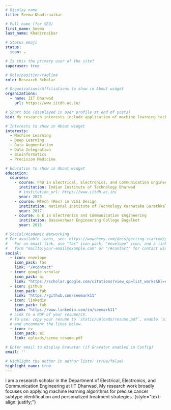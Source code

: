 ```yaml
---
# Display name
title: Seema Khadirnaikar

# Full name (for SEO)
first_name: Seema
last_name: Khadirnaikar

# Status emoji
status:
  icon: ☕️

# Is this the primary user of the site?
superuser: true

# Role/position/tagline
role: Research Scholar

# Organizations/Affiliations to show in About widget
organizations:
  - name: IIT Dharwad
    url: https://www.iitdh.ac.in/

# Short bio (displayed in user profile at end of posts)
bio: My research interests include application of machine learning techniques to precision medicine.

# Interests to show in About widget
interests:
  - Machine Learning
  - Deep Learning
  - Data Augmentation
  - Data Integration
  - Bioinformatics
  - Precision Medicine

# Education to show in About widget
education:
  courses:
    - course: PhD in Electrical, Electronics, and Communication Engineering
      institution: Indian Institute of Technology Dharwad
      # institution_url: https://www.iitdh.ac.in/
      year: 2023
    - course: MTech (Res) in VLSI Design
      institution: National Institute of Technology Karnataka Surathkal
      year: 2017
    - course: B E in Electronics and Communication Engineering
      institution: Basaveshwar Engineering College Bagalkot
      year: 2015

# Social/Academic Networking
# For available icons, see: https://wowchemy.com/docs/getting-started/page-builder/#icons
#   For an email link, use "fas" icon pack, "envelope" icon, and a link in the
#   form "mailto:your-email@example.com" or "/#contact" for contact widget.
social:
  - icon: envelope
    icon_pack: fas
    link: "/#contact"
  - icon: google-scholar 
    icon_pack: ai
    link: "https://scholar.google.com/citations?view_op=list_works&hl=en&hl=en&user=fC0VWIUAAAAJ"
  - icon: github
    icon_pack: fab
    link: "https://github.com/seemark11"
  - icon: linkedin
    icon_pack: fab
    link: "https://www.linkedin.com/in/seemark11"
  # Link to a PDF of your resume/CV.
  # To use: copy your resume to `static/uploads/resume.pdf`, enable `ai` icons in `params.yaml`,
  # and uncomment the lines below.
  - icon: cv
    icon_pack: ai
    link: uploads/seema_resume.pdf

# Enter email to display Gravatar (if Gravatar enabled in Config)
email: ''

# Highlight the author in author lists? (true/false)
highlight_name: true
---
```


I am a research scholar in the Department of Electrical, Electronics, and Communication Engineering at IIT Dharwad. My research work broadly focuses on applying machine learning algorithms for precise cancer subtype identification and personalized treatment strategies. 
{style="text-align: justify;"}
